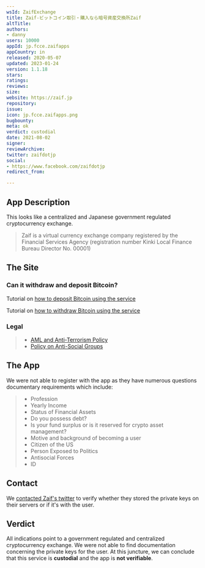 ```yaml
---
wsId: ZaifExchange
title: Zaif‐ビットコイン取引・購入なら暗号資産交換所Zaif
altTitle: 
authors:
- danny
users: 10000
appId: jp.fcce.zaifapps
appCountry: in
released: 2020-05-07
updated: 2023-01-24
version: 1.1.18
stars: 
ratings: 
reviews: 
size: 
website: https://zaif.jp
repository: 
issue: 
icon: jp.fcce.zaifapps.png
bugbounty: 
meta: ok
verdict: custodial
date: 2021-08-02
signer: 
reviewArchive: 
twitter: zaifdotjp
social:
- https://www.facebook.com/zaifdotjp
redirect_from: 

---
```


## App Description

This looks like a centralized and Japanese government regulated cryptocurrency exchange.

> Zaif is a virtual currency exchange company registered by the Financial Services Agency (registration number Kinki Local Finance Bureau Director No. 00001)

## The Site

### Can it withdraw and deposit Bitcoin?

Tutorial on [how to deposit Bitcoin using the service](https://support.zaif.jp/hc/en-us/articles/360005876653-How-can-I-deposit-Bitcoin-)

Tutorial on [how to withdraw Bitcoin using the service](https://support.zaif.jp/hc/en-us/articles/360005794014-How-can-I-withdraw-Bitcoin-BTC-)

### Legal

> - [AML and Anti-Terrorism Policy](https://corp.zaif.jp/amlcft/)
> - [Policy on Anti-Social Groups](https://corp.zaif.jp/antisocial/)

## The App

We were not able to register with the app as they have numerous questions documentary requirements which include:

> - Profession
> - Yearly Income
> - Status of Financial Assets
> - Do you possess debt?
> - Is your fund surplus or is it reserved for crypto asset management?
> - Motive and background of becoming a user
> - Citizen of the US
> - Person Exposed to Politics
> - Antisocial Forces
> - ID 

## Contact

We [contacted Zaif's twitter](https://twitter.com/BitcoinWalletz/status/1451085177447280645) to verify whether they stored the private keys on their servers or if it's with the user.

## Verdict

All indications point to a government regulated and centralized cryptocurrency exchange. We were not able to find documentation concerning the private keys for the user. At this juncture, we can conclude that this service is **custodial** and the app is **not verifiable**.


